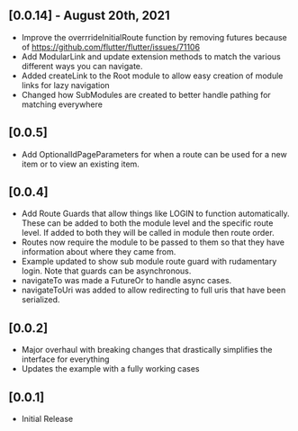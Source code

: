 ## [0.0.14] - August 20th, 2021

- Improve the overrrideInitialRoute function by removing futures because of https://github.com/flutter/flutter/issues/71106
- Add ModularLink and update extension methods to match the various different ways you can navigate.
- Added createLink to the Root module to allow easy creation of module links for lazy navigation
- Changed how SubModules are created to better handle pathing for matching everywhere

## [0.0.5]

- Add OptionalIdPageParameters for when a route can be used for a new item or to view an existing item.

## [0.0.4]

- Add Route Guards that allow things like LOGIN to function automatically. These can be added to both the module level and the specific route level. If added to both they will be called in module then route order.
- Routes now require the module to be passed to them so that they have information about where they came from.
- Example updated to show sub module route guard with rudamentary login. Note that guards can be asynchronous.
- navigateTo was made a FutureOr<void> to handle async cases.
- navigateToUri was added to allow redirecting to full uris that have been serialized.

## [0.0.2]

- Major overhaul with breaking changes that drastically simplifies the interface for everything
- Updates the example with a fully working cases

## [0.0.1]

- Initial Release
